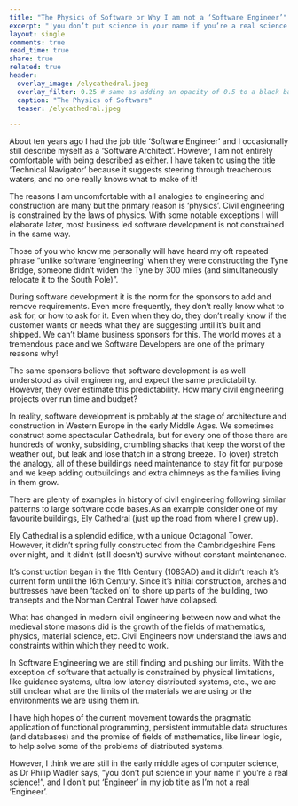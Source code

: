 ```yaml
---
title: "The Physics of Software or Why I am not a ‘Software Engineer’"
excerpt: "'you don’t put science in your name if you’re a real science!', and I don’t put ‘Engineer’ in my job title as I’m not a real ‘Engineer’."
layout: single
comments: true
read_time: true
share: true
related: true
header:
  overlay_image: /elycathedral.jpeg
  overlay_filter: 0.25 # same as adding an opacity of 0.5 to a black background
  caption: "The Physics of Software"
  teaser: /elycathedral.jpeg

---
```



About ten years ago I had the job title ‘Software Engineer’ and I occasionally still describe myself as a ‘Software Architect’. However, I am not entirely comfortable with being described as either. I have taken to using the title ‘Technical Navigator’ because it suggests steering through treacherous waters, and no one really knows what to make of it!

The reasons I am uncomfortable with all analogies to engineering and construction are many but the primary reason is ‘physics’. Civil engineering is constrained by the laws of physics. With some notable exceptions I will elaborate later, most business led software development is not constrained in the same way.

Those of you who know me personally will have heard my oft repeated phrase “unlike software ‘engineering’ when they were constructing the Tyne Bridge, someone didn’t widen the Tyne by 300 miles (and simultaneously relocate it to the South Pole)”.

During software development it is the norm for the sponsors to add and remove requirements. Even more frequently, they don’t really know what to ask for, or how to ask for it. Even when they do, they don’t really know if the customer wants or needs what they are suggesting until it’s built and shipped. We can’t blame business sponsors for this. The world moves at a tremendous pace and we Software Developers are one of the primary reasons why!

The same sponsors believe that software development is as well understood as civil engineering, and expect the same predictability. However, they over estimate this predictability. How many civil engineering projects over run time and budget?

In reality, software development is probably at the stage of architecture and construction in Western Europe in the early Middle Ages. We sometimes construct some spectacular Cathedrals, but for every one of those there are hundreds of wonky, subsiding, crumbling shacks that keep the worst of the weather out, but leak and lose thatch in a strong breeze. To (over) stretch the analogy, all of these buildings need maintenance to stay fit for purpose and we keep adding outbuildings and extra chimneys as the families living in them grow.

There are plenty of examples in history of civil engineering following similar patterns to large software code bases.As an example consider one of my favourite buildings, Ely Cathedral (just up the road from where I grew up).

Ely Cathedral is a splendid edifice, with a unique Octagonal Tower. However, it didn’t spring fully constructed from the Cambridgeshire Fens over night, and it didn’t (still doesn’t) survive without constant maintenance.

It’s construction began in the 11th Century (1083AD) and it didn’t reach it’s current form until the 16th Century. Since it’s initial construction, arches and buttresses have been ‘tacked on’ to shore up parts of the building, two transepts and the Norman Central Tower have collapsed.

What has changed in modern civil engineering between now and what the medieval stone masons did is the growth of the fields of mathematics, physics, material science, etc. Civil Engineers now understand the laws and constraints within which they need to work.

In Software Engineering we are still finding and pushing our limits. With the exception of software that actually is constrained by physical limitations, like guidance systems, ultra low latency distributed systems, etc., we are still unclear what are the limits of the materials we are using or the environments we are using them in.

I have high hopes of the current movement towards the pragmatic application of functional programming, persistent immutable data structures (and databases) and the promise of fields of mathematics, like linear logic, to help solve some of the problems of distributed systems.

However, I think we are still in the early middle ages of computer science, as Dr Philip Wadler says, “you don’t put science in your name if you’re a real science!”, and I don’t put ‘Engineer’ in my job title as I’m not a real ‘Engineer’.
